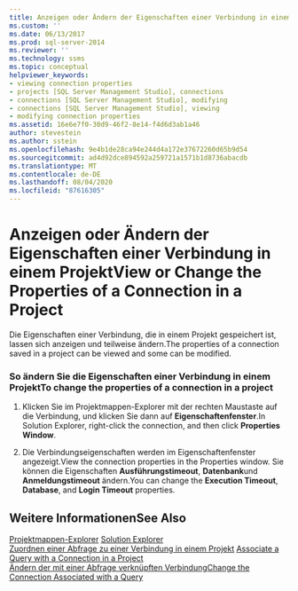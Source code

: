 ```yaml
---
title: Anzeigen oder Ändern der Eigenschaften einer Verbindung in einem Projekt | Microsoft-Dokumentation
ms.custom: ''
ms.date: 06/13/2017
ms.prod: sql-server-2014
ms.reviewer: ''
ms.technology: ssms
ms.topic: conceptual
helpviewer_keywords:
- viewing connection properties
- projects [SQL Server Management Studio], connections
- connections [SQL Server Management Studio], modifying
- connections [SQL Server Management Studio], viewing
- modifying connection properties
ms.assetid: 16e6e7f0-30d9-46f2-8e14-f4d6d3ab1a46
author: stevestein
ms.author: sstein
ms.openlocfilehash: 9e4b1de28ca94e244d4a172e37672260d65b9d54
ms.sourcegitcommit: ad4d92dce894592a259721a1571b1d8736abacdb
ms.translationtype: MT
ms.contentlocale: de-DE
ms.lasthandoff: 08/04/2020
ms.locfileid: "87616305"
---
```

# <a name="view-or-change-the-properties-of-a-connection-in-a-project"></a><span data-ttu-id="0c3ae-102">Anzeigen oder Ändern der Eigenschaften einer Verbindung in einem Projekt</span><span class="sxs-lookup"><span data-stu-id="0c3ae-102">View or Change the Properties of a Connection in a Project</span></span>
  <span data-ttu-id="0c3ae-103">Die Eigenschaften einer Verbindung, die in einem Projekt gespeichert ist, lassen sich anzeigen und teilweise ändern.</span><span class="sxs-lookup"><span data-stu-id="0c3ae-103">The properties of a connection saved in a project can be viewed and some can be modified.</span></span>  
  
### <a name="to-change-the-properties-of-a-connection-in-a-project"></a><span data-ttu-id="0c3ae-104">So ändern Sie die Eigenschaften einer Verbindung in einem Projekt</span><span class="sxs-lookup"><span data-stu-id="0c3ae-104">To change the properties of a connection in a project</span></span>  
  
1.  <span data-ttu-id="0c3ae-105">Klicken Sie im Projektmappen-Explorer mit der rechten Maustaste auf die Verbindung, und klicken Sie dann auf **Eigenschaftenfenster**.</span><span class="sxs-lookup"><span data-stu-id="0c3ae-105">In Solution Explorer, right-click the connection, and then click **Properties Window**.</span></span>  
  
2.  <span data-ttu-id="0c3ae-106">Die Verbindungseigenschaften werden im Eigenschaftenfenster angezeigt.</span><span class="sxs-lookup"><span data-stu-id="0c3ae-106">View the connection properties in the Properties window.</span></span> <span data-ttu-id="0c3ae-107">Sie können die Eigenschaften **Ausführungstimeout**, **Datenbank**und **Anmeldungstimeout** ändern.</span><span class="sxs-lookup"><span data-stu-id="0c3ae-107">You can change the **Execution Timeout**, **Database**, and **Login Timeout** properties.</span></span>  
  
## <a name="see-also"></a><span data-ttu-id="0c3ae-108">Weitere Informationen</span><span class="sxs-lookup"><span data-stu-id="0c3ae-108">See Also</span></span>  
 <span data-ttu-id="0c3ae-109">[Projektmappen-Explorer](solution-explorer.md) </span><span class="sxs-lookup"><span data-stu-id="0c3ae-109">[Solution Explorer](solution-explorer.md) </span></span>  
 <span data-ttu-id="0c3ae-110">[Zuordnen einer Abfrage zu einer Verbindung in einem Projekt](associate-a-query-with-a-connection-in-a-project.md) </span><span class="sxs-lookup"><span data-stu-id="0c3ae-110">[Associate a Query with a Connection in a Project](associate-a-query-with-a-connection-in-a-project.md) </span></span>  
 [<span data-ttu-id="0c3ae-111">Ändern der mit einer Abfrage verknüpften Verbindung</span><span class="sxs-lookup"><span data-stu-id="0c3ae-111">Change the Connection Associated with a Query</span></span>](change-the-connection-associated-with-a-query.md)  
  
  
